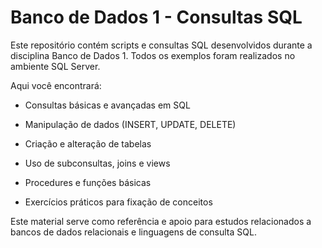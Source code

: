 # Banco de Dados 1 - Consultas SQL

Este repositório contém scripts e consultas SQL desenvolvidos durante a disciplina Banco de Dados 1. Todos os exemplos foram realizados no ambiente SQL Server.

Aqui você encontrará:

* Consultas básicas e avançadas em SQL

* Manipulação de dados (INSERT, UPDATE, DELETE)

* Criação e alteração de tabelas

* Uso de subconsultas, joins e views

* Procedures e funções básicas

* Exercícios práticos para fixação de conceitos

 Este material serve como referência e apoio para estudos relacionados a bancos de dados relacionais e linguagens de consulta SQL.
